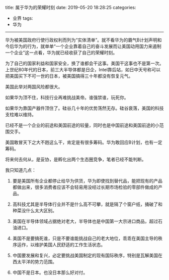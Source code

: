 title: 属于华为的荣耀时刻
date: 2019-05-20 18:28:25
categories:
- 业界
tags:
- 华为
---

华为被美国政府行使行政权利而列为“实体清单”。就不看华为的霸气B计划声明和今后华为的行为，就单单“一个企业靠着自己的奋斗发展而让美国动用国力来遏制一个企业”这一点看，华为就已经收获了自己的荣耀时刻。

为了自己的国家利益和国家安全，换了谁都会干这事。美国干这事也不是第一次。上世纪80年代的日本，前三大半导体都是日企，Intel靠后站，如日中天号称可以把美国买下不可一世的日本，被美国搞得三十年都没有恢复元气。

美国此举对两国风险都很大。

如果华为顶不住，科技行业再难挑战美帝。谁强禁谁，玩死你。

如果华为靠国产器件顶住了。硅谷几十年的优势荡然无存。硅谷衰落，美国的科技支柱难以维持。

已经不是一个企业的前途和美国前途的较量，同时也是中国前途和美国前途的小范围交手。

美国敢冒天下之大不韪这么干，肯定是有很多筹码。华为敢回应B计划，也有一定筹码。

将来何去何从，是妥协，是孵化出两个生态圈竞争，笔者已经不能判断。

我只知道几点：

1. 要是美国所有企业都停止给华为供货，华为即使找到替代品，能把现有的产品都做出来，很多消费者应该不会轻易用没经过长期市场检验的零部件做成的产品。

2. 高科技尤其是半导体行业并不是什么高不可攀，就是隔了个窗户纸，捅破了和种菜没什么太大区别。

3. 美国在半导体领域占据绝对老大，半导体也是中国第一大宗进口商品，超过石油进口。

4. 美国不是要搞死谁，只是不要谁能挑战自己的老大地位，乖乖在美国主导的秩序运作，以维护美国人民舒适的工作生活状态。

5. 中国要发展和复兴，必定要挑战美国制定的现有国际秩序，特别是瓦解美国在西太平洋的势力范围。

6. 中国不是日本。也没日本那么好对付。

